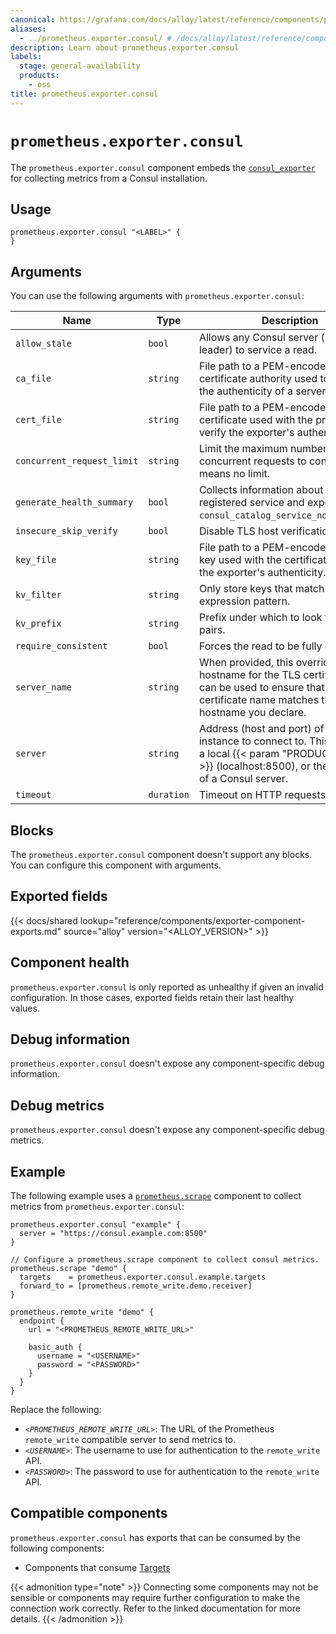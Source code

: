 ```yaml
---
canonical: https://grafana.com/docs/alloy/latest/reference/components/prometheus/prometheus.exporter.consul/
aliases:
  - ../prometheus.exporter.consul/ # /docs/alloy/latest/reference/components/prometheus.exporter.consul/
description: Learn about prometheus.exporter.consul
labels:
  stage: general-availability
  products:
    - oss
title: prometheus.exporter.consul
---
```


# `prometheus.exporter.consul`

The `prometheus.exporter.consul` component embeds the [`consul_exporter`](https://github.com/prometheus/consul_exporter) for collecting metrics from a Consul installation.

## Usage

```alloy
prometheus.exporter.consul "<LABEL>" {
}
```

## Arguments

You can use the following arguments with `prometheus.exporter.consul`:

| Name                       | Type       | Description                                                                                                                                                           | Default                 | Required |
| -------------------------- | ---------- | --------------------------------------------------------------------------------------------------------------------------------------------------------------------- | ----------------------- | -------- |
| `allow_stale`              | `bool`     | Allows any Consul server (non-leader) to service a read.                                                                                                              | `true`                  | no       |
| `ca_file`                  | `string`   | File path to a PEM-encoded certificate authority used to validate the authenticity of a server certificate.                                                           |                         | no       |
| `cert_file`                | `string`   | File path to a PEM-encoded certificate used with the private key to verify the exporter's authenticity.                                                               |                         | no       |
| `concurrent_request_limit` | `string`   | Limit the maximum number of concurrent requests to consul, 0 means no limit.                                                                                          |                         | no       |
| `generate_health_summary`  | `bool`     | Collects information about each registered service and exports `consul_catalog_service_node_healthy`.                                                                 | `true`                  | no       |
| `insecure_skip_verify`     | `bool`     | Disable TLS host verification.                                                                                                                                        | false                   | no       |
| `key_file`                 | `string`   | File path to a PEM-encoded private key used with the certificate to verify the exporter's authenticity.                                                               |                         | no       |
| `kv_filter`                | `string`   | Only store keys that match this regular expression pattern.                                                                                                           | `.*`                    | no       |
| `kv_prefix`                | `string`   | Prefix under which to look for KV pairs.                                                                                                                              |                         | no       |
| `require_consistent`       | `bool`     | Forces the read to be fully consistent.                                                                                                                               |                         | no       |
| `server_name`              | `string`   | When provided, this overrides the hostname for the TLS certificate. It can be used to ensure that the certificate name matches the hostname you declare.              |                         | no       |
| `server`                   | `string`   | Address (host and port) of the Consul instance to connect to. This could be a local {{< param "PRODUCT_NAME" >}} (localhost:8500), or the address of a Consul server. | `http://localhost:8500` | no       |
| `timeout`                  | `duration` | Timeout on HTTP requests to consul.                                                                                                                                   | 500ms                   | no       |

## Blocks

The `prometheus.exporter.consul` component doesn't support any blocks. You can configure this component with arguments.

## Exported fields

{{< docs/shared lookup="reference/components/exporter-component-exports.md" source="alloy" version="<ALLOY_VERSION>" >}}

## Component health

`prometheus.exporter.consul` is only reported as unhealthy if given an invalid configuration.
In those cases, exported fields retain their last healthy values.

## Debug information

`prometheus.exporter.consul` doesn't expose any component-specific
debug information.

## Debug metrics

`prometheus.exporter.consul` doesn't expose any component-specific
debug metrics.

## Example

The following example uses a [`prometheus.scrape`][scrape] component to collect metrics from `prometheus.exporter.consul`:

```alloy
prometheus.exporter.consul "example" {
  server = "https://consul.example.com:8500"
}

// Configure a prometheus.scrape component to collect consul metrics.
prometheus.scrape "demo" {
  targets    = prometheus.exporter.consul.example.targets
  forward_to = [prometheus.remote_write.demo.receiver]
}

prometheus.remote_write "demo" {
  endpoint {
    url = "<PROMETHEUS_REMOTE_WRITE_URL>"

    basic_auth {
      username = "<USERNAME>"
      password = "<PASSWORD>"
    }
  }
}
```

Replace the following:

- _`<PROMETHEUS_REMOTE_WRITE_URL>`_: The URL of the Prometheus `remote_write` compatible server to send metrics to.
- _`<USERNAME>`_: The username to use for authentication to the `remote_write` API.
- _`<PASSWORD>`_: The password to use for authentication to the `remote_write` API.

[scrape]: ../prometheus.scrape/

<!-- START GENERATED COMPATIBLE COMPONENTS -->

## Compatible components

`prometheus.exporter.consul` has exports that can be consumed by the following components:

- Components that consume [Targets](../../../compatibility/#targets-consumers)

{{< admonition type="note" >}}
Connecting some components may not be sensible or components may require further configuration to make the connection work correctly.
Refer to the linked documentation for more details.
{{< /admonition >}}

<!-- END GENERATED COMPATIBLE COMPONENTS -->
